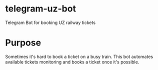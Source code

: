 # telegram-uz-bot
Telegram Bot for booking UZ railway tickets

# Purpose
Sometimes it's hard to book a ticket on a busy train.
This bot automates available tickets monitoring and books a ticket once it's possible.
